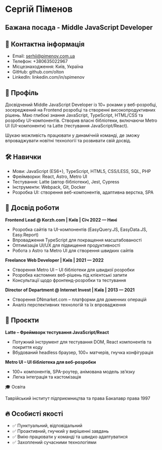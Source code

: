 # Сергій Піменов
## Бажана посада - Middle JavaScript Developer

## 📩 Контактна інформація

- Email: serhii@pimenov.com.ua
- Телефон: +380635022967
- Місцезнаходження: Київ, Україна
- GitHub: github.com/olton
- LinkedIn: linkedin.com/in/spimenov

## 🎯 Профіль

Досвідчений Middle JavaScript Developer із 10+ роками у веб-розробці, зосереджений на Frontend розробці та створенні високопродуктивних рішень.
Маю глибокі знання JavaScript, TypeScript, HTML/CSS та розробку UI-компонентів.
Створив власні бібліотеки, включаючи Metro UI (UI-компоненти) та Latte (тестування JavaScript/React).

Шукаю можливість працювати у динамічній команді, де зможу впроваджувати новітні технології та розвивати свій досвід.

## 🛠️ Навички

- Мови: JavaScript (ES6+), TypeScript, HTML5, CSS/LESS, SQL, PHP
- Фреймворки: React, Astro, Metro UI
- Тестування: Latte (автор бібліотеки), Jest, Cypress
- Інструменти: Webpack, Git, Docker
- Розробка UI: створення веб-компонентів, адаптивна верстка, SPA

## 💼 Досвід роботи

**Frontend Lead @ Korzh.com | Київ | Січ 2022 — Нині**
- Розробка сайтів та UI-компонентів (EasyQuery.JS, EasyData.JS, Easy.Report)
- Впровадження TypeScript для покращення масштабованості
- Оптимізація UI/UX для підвищення продуктивності
- Робота з Astro та Metro UI для створення швидких сайтів

**Freelance Web Developer | Київ | 2021 — 2022**
- Створення Metro UI – UI бібліотеки для швидкої розробки
- Розробка кастомних веб-рішень під клієнтські запити
- Консультації щодо фронтенд-розробки та тестування

**Director of Department @ Internet Invest | Київ | 2013 — 2021**
- Створення DNmarket.com – платформи для доменних операцій
- Аналіз перспективних технологій та їх впровадження

## 🚀 Проєкти

**Latte – Фреймворк тестування JavaScript/React**

- Потужний інструмент для тестування DOM, React компонентів та покриття коду
- Вбудований headless браузер, 100+ матчерів, гнучка конфігурація

**Metro UI – UI бібліотека для веб-розробки**
- 100+ компонентів, SPA-роутер, анімована модель зв’язку
- Легка інтеграція та кастомізація

🎓 Освіта

Таврійський інститут підприємництва та права  Бакалавр права  1997

## 🔥 Особисті якості

- ✅ Пунктуальний, відповідальний
- ✅ Проактивний, гнучкий у вирішенні завдань
- ✅ Вмію працювати у команді та швидко адаптуватися
- ✅ Захоплений сучасними технологіями


